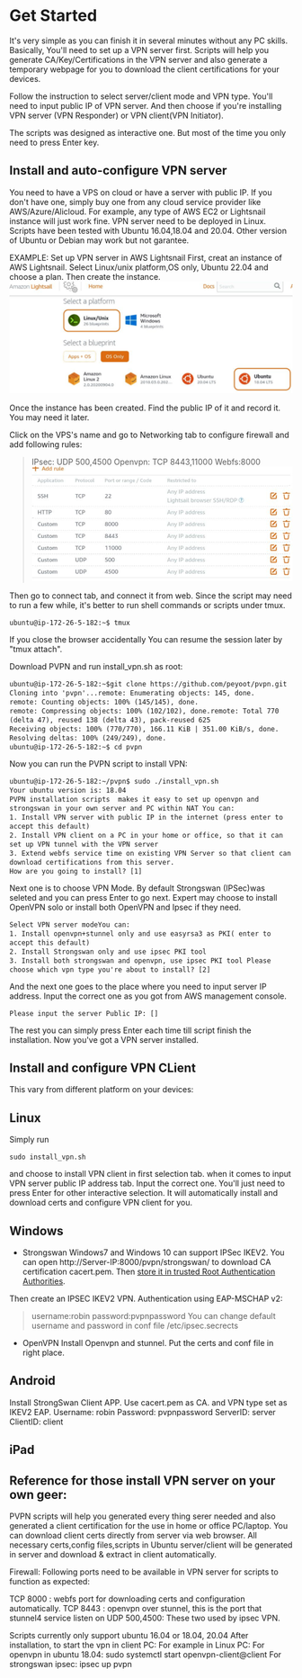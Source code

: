 # Get Started
It's very simple as you can finish it in several minutes without any PC skills. Basically, You'll need to set up a VPN server first. Scripts will help you generate CA/Key/Certifications in the VPN server and also generate a temporary webpage for you to download the client certifications for your devices.

Follow the instruction to select server/client mode and VPN type. You'll need to input public IP of VPN server. And then choose if you're installing VPN server (VPN Responder) or VPN client(VPN Initiator).

The scripts was designed as interactive one. But most of the time you only need to press Enter key.

## Install and auto-configure VPN server
You need to have a VPS on cloud or have a server with public IP. If you don't have one, simply buy one from any cloud service provider like AWS/Azure/Alicloud. For example, any type of AWS EC2 or Lightsnail instance will just work fine. VPN server need to be deployed in Linux. Scripts have been tested with Ubuntu 16.04,18.04 and 20.04. Other version of Ubuntu or Debian may work but not garantee.

EXAMPLE: Set up VPN server in AWS Lightsnail
First, creat an instance of AWS Lightsnail. Select Linux/unix platform,OS only, Ubuntu 22.04 and choose a plan. Then create the instance.
![](https://raw.githubusercontent.com/peyoot/pic_bed/master/imagesaws-lightsnail-1.PNG)

Once the instance has been created. Find the public IP of it and record it. You may need it later.

Click on the VPS's name and go to Networking tab to configure firewall  and add following rules:
> IPsec: UDP 500,4500
> Openvpn: TCP 8443,11000
> Webfs:8000
![](https://raw.githubusercontent.com/peyoot/pic_bed/master/images20200920071014.png)

Then go to connect tab, and connect it from web. Since the script may need to run a few while, it's better to run shell commands or scripts under tmux. 
```
ubuntu@ip-172-26-5-182:~$ tmux
```
If you close the browser accidentally You can resume the session later by "tmux attach".

Download PVPN and run install_vpn.sh as root:
```
ubuntu@ip-172-26-5-182:~$git clone https://github.com/peyoot/pvpn.git
Cloning into 'pvpn'...remote: Enumerating objects: 145, done.
remote: Counting objects: 100% (145/145), done.
remote: Compressing objects: 100% (102/102), done.remote: Total 770 (delta 47), reused 138 (delta 43), pack-reused 625
Receiving objects: 100% (770/770), 166.11 KiB | 351.00 KiB/s, done.
Resolving deltas: 100% (249/249), done.
ubuntu@ip-172-26-5-182:~$ cd pvpn
```
Now you can run the PVPN script to install VPN:

```
ubuntu@ip-172-26-5-182:~/pvpn$ sudo ./install_vpn.sh
Your ubuntu version is: 18.04
PVPN installation scripts  makes it easy to set up openvpn and strongswan in your own server and PC within NAT You can:
1. Install VPN server with public IP in the internet (press enter to accept this default)
2. Install VPN client on a PC in your home or office, so that it can set up VPN tunnel with the VPN server
3. Extend webfs service time on existing VPN Server so that client can download certifications from this server.
How are you going to install? [1]
```

Next one is to choose VPN Mode. By default Strongswan (IPSec)was seleted and you can press Enter to go next. Expert may choose to install OpenVPN solo or install both OpenVPN and Ipsec if they need. 

```
Select VPN server modeYou can:
1. Install openvpn+stunnel only and use easyrsa3 as PKI( enter to accept this default)
2. Install Strongswan only and use ipsec PKI tool
3. Install both strongswan and openvpn, use ipsec PKI tool Please choose which vpn type you're about to install? [2] 
```

And the next one goes to the place where you need to input server IP address. Input the correct one as you got from AWS management console.
```
Please input the server Public IP: []
```

The rest you can simply press Enter each time till script finish the installation.
Now you've got a VPN server installed.

## Install and configure VPN CLient
This vary from different platform on your devices:

Linux
---
Simply run
```
sudo install_vpn.sh
```
and choose to install VPN client in first selection tab. when it comes to input VPN server public IP address tab. Input the correct one. You'll just need to press Enter for other interactive selection. It will automatically install and download certs and configure VPN client for you.

Windows
---

  * Strongswan
Windows7 and Windows 10 can support IPSec IKEV2. You can open http://Server-IP:8000/pvpn/strongswan/ to download CA certification cacert.pem. 
Then [store it in trusted Root Authentication Authorities](https://wiki.strongswan.org/projects/strongswan/wiki/Win7EapCert). 

Then create an IPSEC IKEV2 VPN. Authentication using EAP-MSCHAP v2:
> username:robin password:pvpnpassword
You can change default username and password in conf file /etc/ipsec.secrects

 * OpenVPN
Install Openvpn and stunnel. Put the certs and conf file in right place.


Android
---
Install StrongSwan Client APP. Use cacert.pem as CA. and VPN type set as IKEV2 EAP.
Username: robin
Password: pvpnpassword
ServerID: server
ClientID: client

iPad
---



## Reference for those install VPN server on your own geer:

PVPN scripts will help you generated every thing serer needed and also generated a client certification for the use in home or office PC/laptop. You can download client certs directly from server via web browser.
All necessary certs,config files,scripts in Ubuntu server/client will be generated in server and download & extract in client automatically.

Firewall:
Following ports need to be available in VPN server for scripts to function as expected:

TCP 8000  :  webfs port for downloading certs and configuration automatically.
TCP 8443  :  openvpn over stunnel, this is the port that stunnel4 service listen on
UDP 500,4500:  These two used by ipsec VPN. 

Scripts currently only support ubuntu 16.04 or 18.04, 20.04
After installation, to start the vpn in client PC:
For example in Linux PC:
For openvpn in ubuntu 18.04:  sudo systemctl start openvpn-client@client
For strongswan ipsec: ipsec up pvpn


